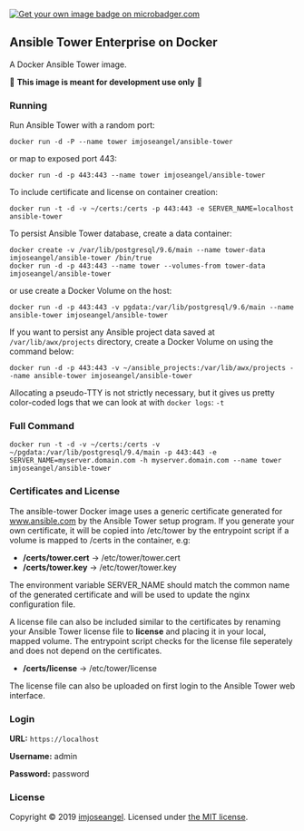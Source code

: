[![Get your own image badge on microbadger.com](https://images.microbadger.com/badges/image/imjoseangel/ansible-tower.svg)](https://microbadger.com/images/imjoseangel/ansible-tower "Get your own image badge on microbadger.com")

## Ansible Tower Enterprise on Docker

A Docker Ansible Tower image.

:rotating_light: **This image is meant for development use only** :rotating_light:

### Running

Run Ansible Tower with a random port:

```shell
docker run -d -P --name tower imjoseangel/ansible-tower
```

or map to exposed port 443:

```shell
docker run -d -p 443:443 --name tower imjoseangel/ansible-tower
```

To include certificate and license on container creation:

```shell
docker run -t -d -v ~/certs:/certs -p 443:443 -e SERVER_NAME=localhost  ansible-tower
```

To persist Ansible Tower database, create a data container:

```shell
docker create -v /var/lib/postgresql/9.6/main --name tower-data imjoseangel/ansible-tower /bin/true
docker run -d -p 443:443 --name tower --volumes-from tower-data imjoseangel/ansible-tower
```

or use create a Docker Volume on the host:

```shell
docker run -d -p 443:443 -v pgdata:/var/lib/postgresql/9.6/main --name ansible-tower imjoseangel/ansible-tower
```

If you want to persist any Ansible project data saved at `/var/lib/awx/projects` directory, create a Docker Volume on using the command below:

```shell
docker run -d -p 443:443 -v ~/ansible_projects:/var/lib/awx/projects --name ansible-tower imjoseangel/ansible-tower
```

Allocating a pseudo-TTY is not strictly necessary, but it gives us pretty color-coded logs that we can look at with `docker logs`:
   `-t`

### Full Command

```shell
docker run -t -d -v ~/certs:/certs -v ~/pgdata:/var/lib/postgresql/9.4/main -p 443:443 -e SERVER_NAME=myserver.domain.com -h myserver.domain.com --name tower imjoseangel/ansible-tower
```

### Certificates and License

The ansible-tower Docker image uses a generic certificate generated for www.ansible.com by the Ansible Tower setup
program. If you generate your own certificate, it will be copied into /etc/tower by the entrypoint script if a volume
is mapped to /certs in the container, e.g:

* **/certs/tower.cert** -> /etc/tower/tower.cert
* **/certs/tower.key** -> /etc/tower/tower.key

The environment variable SERVER_NAME should match the common name of the generated certificate and will be used to update
the nginx configuration file.

A license file can also be included similar to the certificates by renaming your Ansible Tower license file to **license** and
placing it in your local, mapped volume. The entrypoint script checks for the license file seperately and does not depend
on the certificates.

* **/certs/license** -> /etc/tower/license

The license file can also be uploaded on first login to the Ansible Tower web interface.

### Login

**URL:** `https://localhost`

**Username:** admin

**Password:** password

### License

Copyright © 2019 [imjoseangel](http://imjoseangel.github.com). Licensed under [the MIT license](https://github.com/imjoseangel/docker-tower/blob/master/LICENSE).
